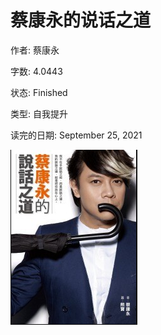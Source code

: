 # 蔡康永的说话之道

作者: 蔡康永

字数: 4.0443

状态: Finished

类型: 自我提升

读完的日期: September 25, 2021

![image-20211010221103308](蔡康永的说话之道.imgs/image-20211010221103308.png)